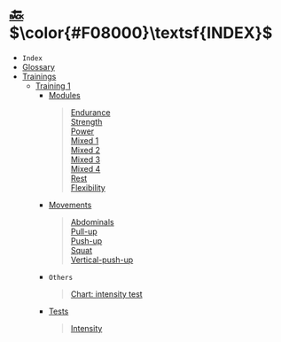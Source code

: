 # [:back:][back] $\color{#F08000}\textsf{INDEX}$

+ `Index`
+ [Glossary](glossary.md)
+ [Trainings][back]
  + [Training 1](training-1/training-1.md "")
    + [Modules](training-1/modules/modules.md "")
      > [Endurance](training-1/modules/endurance.md "")  
      > [Strength](training-1/modules/strength.md "")  
      > [Power](training-1/modules/power.md "")  
      > [Mixed 1](training-1/modules/mixed-1.md "")  
      > [Mixed 2](training-1/modules/mixed-2.md "")  
      > [Mixed 3](training-1/modules/mixed-3.md "")  
      > [Mixed 4](training-1/modules/mixed-4.md "")  
      > [Rest](training-1/modules/rest.md "")  
      > [Flexibility](training-1/modules/flexibility.md "")  
    + [Movements](training-1/movements/movements.md "")
      > [Abdominals](training-1/movements/abdominal.md "")  
      > [Pull-up](training-1/movements/pull-up.md "")  
      > [Push-up](training-1/movements/push-up.md "")  
      > [Squat](training-1/movements/squat.md "")  
      > [Vertical-push-up](training-1/movements/vertical-push-up.md "")  
    + `Others`
      > [Chart: intensity test](training-1/others/chart-intensity-test.md "")
    + [Tests](training-1/tests/tests.md "")
      > [Intensity](training-1/tests/intensity.md "")  

<!-- internal -->
[back]: home.md "Home"
